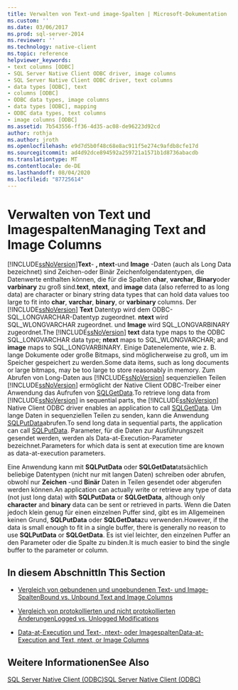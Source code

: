 ```yaml
---
title: Verwalten von Text-und image-Spalten | Microsoft-Dokumentation
ms.custom: ''
ms.date: 03/06/2017
ms.prod: sql-server-2014
ms.reviewer: ''
ms.technology: native-client
ms.topic: reference
helpviewer_keywords:
- text columns [ODBC]
- SQL Server Native Client ODBC driver, image columns
- SQL Server Native Client ODBC driver, text columns
- data types [ODBC], text
- columns [ODBC]
- ODBC data types, image columns
- data types [ODBC], mapping
- ODBC data types, text columns
- image columns [ODBC]
ms.assetid: 7b543556-ff36-4d35-ac08-de96223d92cd
author: rothja
ms.author: jroth
ms.openlocfilehash: e9d7d5b0f48c68e8ac911f5e274c9afdb8cfe17d
ms.sourcegitcommit: ad4d92dce894592a259721a1571b1d8736abacdb
ms.translationtype: MT
ms.contentlocale: de-DE
ms.lasthandoff: 08/04/2020
ms.locfileid: "87725614"
---
```

# <a name="managing-text-and-image-columns"></a><span data-ttu-id="961ed-102">Verwalten von Text und Imagespalten</span><span class="sxs-lookup"><span data-stu-id="961ed-102">Managing Text and Image Columns</span></span>
  [!INCLUDE[ssNoVersion](../../includes/ssnoversion-md.md)]<span data-ttu-id="961ed-103">**Text**- **, ntext**-und **Image** -Daten (auch als Long Data bezeichnet) sind Zeichen-oder Binär Zeichenfolgendatentypen, die Datenwerte enthalten können, die für die Spalten **char**, **varchar**, **Binary**oder **varbinary** zu groß sind.</span><span class="sxs-lookup"><span data-stu-id="961ed-103">**text**, **ntext**, and **image** data (also referred to as long data) are character or binary string data types that can hold data values too large to fit into **char**, **varchar**, **binary**, or **varbinary** columns.</span></span> <span data-ttu-id="961ed-104">Der [!INCLUDE[ssNoVersion](../../includes/ssnoversion-md.md)] **Text** Datentyp wird dem ODBC-SQL_LONGVARCHAR-Datentyp zugeordnet. **ntext** wird SQL_WLONGVARCHAR zugeordnet. und **Image** wird SQL_LONGVARBINARY zugeordnet.</span><span class="sxs-lookup"><span data-stu-id="961ed-104">The [!INCLUDE[ssNoVersion](../../includes/ssnoversion-md.md)] **text** data type maps to the ODBC SQL_LONGVARCHAR data type; **ntext** maps to SQL_WLONGVARCHAR; and **image** maps to SQL_LONGVARBINARY.</span></span> <span data-ttu-id="961ed-105">Einige Datenelemente, wie z. B. lange Dokumente oder große Bitmaps, sind möglicherweise zu groß, um im Speicher gespeichert zu werden.</span><span class="sxs-lookup"><span data-stu-id="961ed-105">Some data items, such as long documents or large bitmaps, may be too large to store reasonably in memory.</span></span> <span data-ttu-id="961ed-106">Zum Abrufen von Long-Daten aus [!INCLUDE[ssNoVersion](../../includes/ssnoversion-md.md)] sequenziellen Teilen [!INCLUDE[ssNoVersion](../../includes/ssnoversion-md.md)] ermöglicht der Native Client ODBC-Treiber einer Anwendung das Aufrufen von [SQLGetData](../native-client-odbc-api/sqlgetdata.md).</span><span class="sxs-lookup"><span data-stu-id="961ed-106">To retrieve long data from [!INCLUDE[ssNoVersion](../../includes/ssnoversion-md.md)] in sequential parts, the [!INCLUDE[ssNoVersion](../../includes/ssnoversion-md.md)] Native Client ODBC driver enables an application to call [SQLGetData](../native-client-odbc-api/sqlgetdata.md).</span></span> <span data-ttu-id="961ed-107">Um lange Daten in sequenziellen Teilen zu senden, kann die Anwendung [SQLPutData](../native-client-odbc-api/sqlputdata.md)abrufen.</span><span class="sxs-lookup"><span data-stu-id="961ed-107">To send long data in sequential parts, the application can call [SQLPutData](../native-client-odbc-api/sqlputdata.md).</span></span> <span data-ttu-id="961ed-108">Parameter, für die Daten zur Ausführungszeit gesendet werden, werden als Data-at-Execution-Parameter bezeichnet.</span><span class="sxs-lookup"><span data-stu-id="961ed-108">Parameters for which data is sent at execution time are known as data-at-execution parameters.</span></span>  
  
 <span data-ttu-id="961ed-109">Eine Anwendung kann mit **SQLPutData** oder **SQLGetData**tatsächlich beliebige Datentypen (nicht nur mit langen Daten) schreiben oder abrufen, obwohl nur **Zeichen** -und **Binär** Daten in Teilen gesendet oder abgerufen werden können.</span><span class="sxs-lookup"><span data-stu-id="961ed-109">An application can actually write or retrieve any type of data (not just long data) with **SQLPutData** or **SQLGetData**, although only **character** and **binary** data can be sent or retrieved in parts.</span></span> <span data-ttu-id="961ed-110">Wenn die Daten jedoch klein genug für einen einzelnen Puffer sind, gibt es im Allgemeinen keinen Grund, **SQLPutData** oder **SQLGetData**zu verwenden.</span><span class="sxs-lookup"><span data-stu-id="961ed-110">However, if the data is small enough to fit in a single buffer, there is generally no reason to use **SQLPutData** or **SQLGetData**.</span></span> <span data-ttu-id="961ed-111">Es ist viel leichter, den einzelnen Puffer an den Parameter oder die Spalte zu binden.</span><span class="sxs-lookup"><span data-stu-id="961ed-111">It is much easier to bind the single buffer to the parameter or column.</span></span>  
  
## <a name="in-this-section"></a><span data-ttu-id="961ed-112">In diesem Abschnitt</span><span class="sxs-lookup"><span data-stu-id="961ed-112">In This Section</span></span>  
  
-   [<span data-ttu-id="961ed-113">Vergleich von gebundenen und ungebundenen Text- und Image-Spalten</span><span class="sxs-lookup"><span data-stu-id="961ed-113">Bound vs. Unbound Text and Image Columns</span></span>](bound-vs-unbound-text-and-image-columns.md)  
  
-   [<span data-ttu-id="961ed-114">Vergleich von protokollierten und nicht protokollierten Änderungen</span><span class="sxs-lookup"><span data-stu-id="961ed-114">Logged vs. Unlogged Modifications</span></span>](logged-vs-unlogged-modifications.md)  
  
-   [<span data-ttu-id="961ed-115">Data-at-Execution und Text-, ntext- oder Imagespalten</span><span class="sxs-lookup"><span data-stu-id="961ed-115">Data-at-Execution and Text, ntext, or Image Columns</span></span>](data-at-execution-and-text-ntext-or-image-columns.md)  
  
## <a name="see-also"></a><span data-ttu-id="961ed-116">Weitere Informationen</span><span class="sxs-lookup"><span data-stu-id="961ed-116">See Also</span></span>  
 [<span data-ttu-id="961ed-117">SQL Server Native Client &#40;ODBC&#41;</span><span class="sxs-lookup"><span data-stu-id="961ed-117">SQL Server Native Client &#40;ODBC&#41;</span></span>](../native-client/odbc/sql-server-native-client-odbc.md)  
  
  

